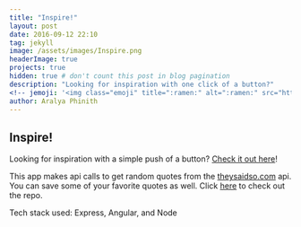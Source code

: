 ```yaml
---
title: "Inspire!"
layout: post
date: 2016-09-12 22:10
tag: jekyll
image: /assets/images/Inspire.png
headerImage: true
projects: true
hidden: true # don't count this post in blog pagination
description: "Looking for inspiration with one click of a button?"
<!-- jemoji: '<img class="emoji" title=":ramen:" alt=":ramen:" src="https://assets.github.com/images/icons/emoji/unicode/1f35c.png" height="20" width="20" align="absmiddle">' -->
author: Aralya Phinith
---
```


<div class="breaker"></div>

## Inspire!

Looking for inspiration with a simple push of a button? [Check it out here](https://inspire989.herokuapp.com)! 

This app makes api calls to get random quotes from the [theysaidso.com](https://theysaidso.com/api/) api. You can save some of your favorite quotes as well. Click [here](https://github.com/Aphinith/Inspire) to check out the repo.

Tech stack used: Express, Angular, and Node